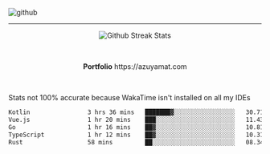 ![github](https://media.discordapp.net/attachments/881363147364118528/1142610121697021952/background.png?width=1000&height=300)<br>
___
<p align="center">
  <img alt="Github Streak Stats" src="https://streak-stats.demolab.com?user=Azuyamat&theme=transparent&hide_border=true"/>
</p><br>
<p align="center">
      <strong>Portfolio</strong> https://azuyamat.com
</p><br>

Stats not 100% accurate because WakaTime isn't installed on all my IDEs
<!--START_SECTION:waka-->

```txt
Kotlin                3 hrs 36 mins   ███████▓░░░░░░░░░░░░░░░░░   30.71 %
Vue.js                1 hr 20 mins    ███░░░░░░░░░░░░░░░░░░░░░░   11.43 %
Go                    1 hr 16 mins    ██▓░░░░░░░░░░░░░░░░░░░░░░   10.81 %
TypeScript            1 hr 12 mins    ██▓░░░░░░░░░░░░░░░░░░░░░░   10.31 %
Rust                  58 mins         ██░░░░░░░░░░░░░░░░░░░░░░░   08.34 %
```

<!--END_SECTION:waka-->
